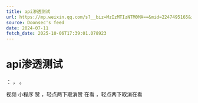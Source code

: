 ```yaml
---
title: api渗透测试
url: https://mp.weixin.qq.com/s?__biz=MzIzMTIzNTM0MA==&mid=2247495165&idx=1&sn=40eeca08809ced642217d4c0aa99a138
source: Doonsec's feed
date: 2024-07-11
fetch_date: 2025-10-06T17:39:01.078923
---
```


# api渗透测试

：
，
。

视频
小程序
赞
，轻点两下取消赞
在看
，轻点两下取消在看